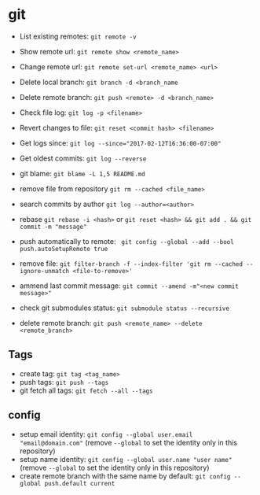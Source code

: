 # git

* List existing remotes: `git remote -v`
* Show remote url: `git remote show <remote_name>`
* Change remote url: `git remote set-url <remote_name> <url>`
* Delete local branch: `git branch -d <branch_name`
* Delete remote branch: `git push <remote> -d <branch_name>`
* Check file log: `git log -p <filename>`
* Revert changes to file: `git reset <commit hash> <filename>`
* Get logs since: `git log --since="2017-02-12T16:36:00-07:00"`
* Get oldest commits: `git log --reverse`
* git blame: `git blame -L 1,5 README.md`
* remove file from repository `git rm --cached <file_name>`
* search commits by author `git log --author=<author>`
* rebase `git rebase -i <hash>` or `git reset <hash> && git add . && git commit -m "message"`
* push automatically to remote: ` git config --global --add --bool push.autoSetupRemote true`
* remove file: `git filter-branch -f --index-filter 'git rm --cached --ignore-unmatch <file-to-remove>'`

* ammend last commit message:
    `git commit --amend -m"<new commit message>"`

* check git submodules status: `git submodule status --recursive`
* delete remote branch: `git push <remote_name> --delete <remote_branch>`

## Tags
* create tag: `git tag <tag_name>`
* push tags: `git push --tags`
* git fetch all tags: `git fetch --all --tags`

## config
* setup email identity: `git config --global user.email "email@domain.com"` (remove `--global` to set the identity only in this repository)
* setup name identity: `git config --global user.name "user name"` (remove `--global` to set the identity only in this repository)
* create remote branch with the same name by default: `git config --global push.default current`
